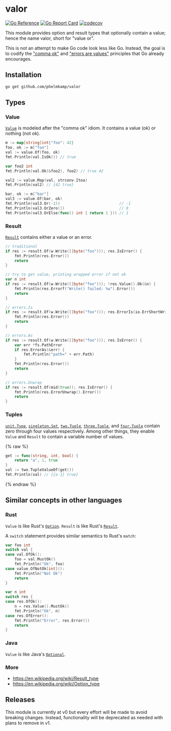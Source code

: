 # valor

[![Go Reference](https://pkg.go.dev/badge/github.com/phelmkamp/valor.svg)](https://pkg.go.dev/github.com/phelmkamp/valor)
[![Go Report Card](https://goreportcard.com/badge/github.com/phelmkamp/valor)](https://goreportcard.com/report/github.com/phelmkamp/valor)
[![codecov](https://codecov.io/gh/phelmkamp/valor/branch/main/graph/badge.svg?token=GH8IYR78VD)](https://codecov.io/gh/phelmkamp/valor)

This module provides option and result types that optionally contain a value; hence the name valor, short for "value or".

This is not an attempt to make Go code look less like Go.
Instead, the goal is to codify the ["comma ok"](https://blog.toshima.ru/2019/07/21/go-comma-ok-idiom.html) and
["errors are values"](https://go.dev/blog/errors-are-values) principles that Go already encourages.

## Installation

```bash
go get github.com/phelmkamp/valor
```

## Types

### Value

[`Value`](https://pkg.go.dev/github.com/phelmkamp/valor/value) is modeled after the "comma ok" idiom.
It contains a value (ok) or nothing (not ok).

```go
m := map[string]int{"foo": 42}
foo, ok := m["foo"]
val := value.Of(foo, ok)
fmt.Println(val.IsOk()) // true

var foo2 int
fmt.Println(val.Ok(&foo2), foo2) // true 42

val2 := value.Map(val, strconv.Itoa)
fmt.Println(val2) // {42 true}

bar, ok := m["bar"]
val3 := value.Of(bar, ok)
fmt.Println(val3.Or(-1))                          // -1
fmt.Println(val3.OrZero())                        // 0
fmt.Println(val3.OrElse(func() int { return 1 })) // 1
```

### Result

[`Result`](https://pkg.go.dev/github.com/phelmkamp/valor/result) contains either a value or an error.

```go
// traditional
if res := result.Of(w.Write([]byte("foo"))); res.IsError() {
    fmt.Println(res.Error())
    return
}

// try to get value, printing wrapped error if not ok
var n int
if res := result.Of(w.Write([]byte("foo"))); !res.Value().Ok(&n) {
    fmt.Println(res.Errorf("Write() failed: %w").Error())
    return
}

// errors.Is
if res := result.Of(w.Write([]byte("foo"))); res.ErrorIs(io.ErrShortWrite) {
    fmt.Println(res.Error())
    return
}

// errors.As
if res := result.Of(w.Write([]byte("foo"))); res.IsError() {
    var err *fs.PathError
    if res.ErrorAs(&err) {
        fmt.Println("path=" + err.Path)
    }
    fmt.Println(res.Error())
    return
}

// errors.Unwrap
if res := result.Of(mid(true)); res.IsError() {
    fmt.Println(res.ErrorUnwrap().Error())
    return
}
```

### Tuples

[`unit.Type`](https://pkg.go.dev/github.com/phelmkamp/valor/tuple/unit), [`singleton.Set`](https://pkg.go.dev/github.com/phelmkamp/valor/tuple/singleton),
[`two.Tuple`](https://pkg.go.dev/github.com/phelmkamp/valor/tuple/two), [`three.Tuple`](https://pkg.go.dev/github.com/phelmkamp/valor/tuple/three), and
[`four.Tuple`](https://pkg.go.dev/github.com/phelmkamp/valor/tuple/four) contain zero through four values respectively.
Among other things, they enable `Value` and `Result` to contain a variable number of values.

{% raw %}
```go
get := func(string, int, bool) {
    return "a", 1, true
}
val := two.TupleValueOf(get())
fmt.Println(val) // {{a 1} true}
```
{% endraw %}

## Similar concepts in other languages

### Rust

`Value` is like Rust's [`Option`](https://doc.rust-lang.org/std/option/enum.Option.html).
`Result` is like Rust's [`Result`](https://doc.rust-lang.org/std/result/enum.Result.html).

A `switch` statement provides similar semantics to Rust's `match`:

```go
var foo int
switch val {
case val.OfOk():
    foo = val.MustOk()
    fmt.Println("Ok", foo)
case value.OfNotOk[int]():
    fmt.Println("Not Ok")
    return
}

var n int
switch res {
case res.OfOk():
    n = res.Value().MustOk()
    fmt.Println("Ok", n)
case res.OfError():
    fmt.Println("Error", res.Error())
    return
}
```

### Java

`Value` is like Java's [`Optional`](https://docs.oracle.com/en/java/javase/11/docs/api/java.base/java/util/Optional.html).

### More

 * https://en.wikipedia.org/wiki/Result_type
 * https://en.wikipedia.org/wiki/Option_type

## Releases

This module is currently at v0 but every effort will be made to avoid breaking changes.
Instead, functionality will be deprecated as needed with plans to remove in v1.
